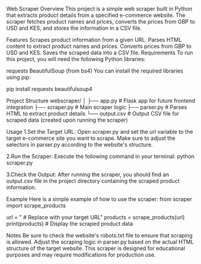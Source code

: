 Web Scraper
Overview
This project is a simple web scraper built in Python that extracts product details from a specified e-commerce website. The scraper fetches product names and prices, converts the prices from GBP to USD and KES, and stores the information in a CSV file.

Features
Scrapes product information from a given URL.
Parses HTML content to extract product names and prices.
Converts prices from GBP to USD and KES.
Saves the scraped data into a CSV file.
Requirements
To run this project, you will need the following Python libraries:

requests
BeautifulSoup (from bs4)
You can install the required libraries using pip:

pip install requests beautifulsoup4

Project Structure
webscraper/
│
├── app.py          # Flask app for future frontend integration
├── scraper.py      # Main scraper logic
├── parser.py       # Parses HTML to extract product details
└── output.csv      # Output CSV file for scraped data (created upon running the scraper)

Usage
1.Set the Target URL: Open scraper.py and set the url variable to the target e-commerce site you want to scrape. Make sure to adjust the selectors in parser.py according to the website's structure.

2.Run the Scraper: Execute the following command in your terminal:
python scraper.py

3.Check the Output: After running the scraper, you should find an output.csv file in the project directory containing the scraped product information.

Example
Here is a simple example of how to use the scraper:
from scraper import scrape_products

url = " # Replace with your target URL" 
products = scrape_products(url)
print(products)  # Display the scraped product data

Notes
Be sure to check the website's robots.txt file to ensure that scraping is allowed.
Adjust the scraping logic in parser.py based on the actual HTML structure of the target website.
This scraper is designed for educational purposes and may require modifications for production use.
